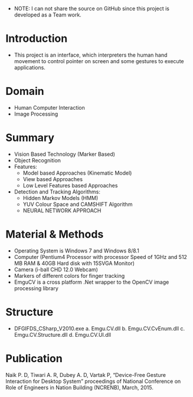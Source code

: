 * NOTE: I can not share the source on GitHub since this project is developed as a Team work.

# Introduction
* This project is an interface, which interpreters the human hand movement to control pointer on screen and some gestures to execute applications.

# Domain
* Human Computer Interaction
* Image Processing

# Summary
* Vision Based Technology (Marker Based)
* Object Recognition
* Features:
  * Model based Approaches (Kinematic Model)
  * View based Approaches
  * Low Level Features based Approaches
* Detection and Tracking Algorithms:
  * Hidden Markov Models (HMM)
  * YUV Colour Space and CAMSHIFT Algorithm
  * NEURAL NETWORK APPROACH

# Material & Methods
* Operating System is Windows 7 and Windows 8/8.1
* Computer (Pentium4 Processor with processor Speed of 1GHz and 512 MB RAM & 40GB Hard disk with 15SVGA Monitor)
* Camera (i-ball CHD 12.0 Webcam)
* Markers of different colors for finger tracking
* EmguCV is a cross platform .Net wrapper to the OpenCV image processing library

# Structure
* DFGIFDS_CSharp_V2010.exe
  a. Emgu.CV.dll
  b. Emgu.CV.CvEnum.dll
  c. Emgu.CV.Structure.dll
  d. Emgu.CV.UI.dll 

# Publication
Naik P. D, Tiwari A. R, Dubey A. D, Vartak P, “Device-Free Gesture Interaction for Desktop System” proceedings of National Conference on Role of Engineers in Nation Building (NCRENB), March, 2015.
